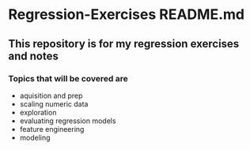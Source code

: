 # Regression-Exercises README.md

## This repository is for my regression exercises and notes

### Topics that will be covered are

- aquisition and prep
- scaling numeric data
- exploration
- evaluating regression models
- feature engineering
- modeling

